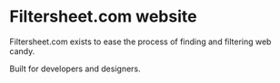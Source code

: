 # Filtersheet.com website

Filtersheet.com exists to ease the process of finding and filtering web candy.

Built for developers and designers.
